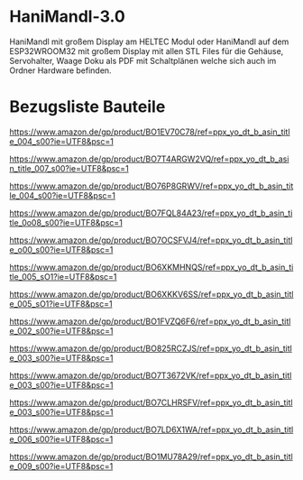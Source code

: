 # HaniMandl-3.0
HaniMandl mit großem Display am HELTEC Modul oder HaniMandl auf dem ESP32WROOM32 mit großem Display mit allen STL Files für die Gehäuse, Servohalter, Waage
Doku als PDF mit Schaltplänen welche sich auch im Ordner Hardware befinden.

# Bezugsliste Bauteile

https://www.amazon.de/gp/product/BO1EV70C78/ref=ppx_yo_dt_b_asin_title_004_s00?ie=UTF8&psc=1

https://www.amazon.de/gp/product/BO7T4ARGW2VQ/ref=ppx_yo_dt_b_asin_title_007_s00?ie=UTF8&psc=1

https://www.amazon.de/gp/product/BO76P8GRWV/ref=ppx_yo_dt_b_asin_title_004_s00?ie=UTF8&psc=1

https://www.amazon.de/gp/product/BO7FQL84A23/ref=ppx_yo_dt_b_asin_title_0o08_s00?ie=UTF8&psc=1

https://www.amazon.de/gp/product/BO7OCSFVJ4/ref=ppx_yo_dt_b_asin_title_o00_s00?ie=UTF8&psc=1

https://www.amazon.de/gp/product/BO6XKMHNQS/ref=ppx_yo_dt_b_asin_title_005_sO1?ie=UTF8&psc=1

https://www.amazon.de/gp/product/BO6XKKV6SS/ref=ppx_yo_dt_b_asin_title_005_sO1?ie=UTF8&psc=1

https://www.amazon.de/gp/product/BO1FVZQ6F6/ref=ppx_yo_dt_b_asin_title_002_s00?ie=UTF8&psc=1

https://www.amazon.de/gp/product/BO825RCZJS/ref=ppx_yo_dt_b_asin_title_003_s00?ie=UTF8&psc=1

https://www.amazon.de/gp/product/BO7T3672VK/ref=ppx_yo_dt_b_asin_title_003_s00?ie=UTF8&psc=1

https://www.amazon.de/gp/product/BO7CLHRSFV/ref=ppx_yo_dt_b_asin_title_003_s00?ie=UTF8&psc=1

https://www.amazon.de/gp/product/BO7LD6X1WA/ref=ppx_yo_dt_b_asin_title_006_s00?ie=UTF8&psc=1

https://www.amazon.de/gp/product/BO1MU78A29/ref=ppx_yo_dt_b_asin_title_009_s00?ie=UTF8&psc=1
